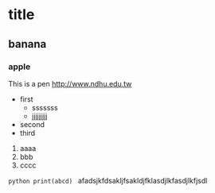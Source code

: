 # title
## banana
### apple

This is a pen http://www.ndhu.edu.tw

* first
    * sssssss
    * jjjjjjjjj
* second
* third

1. aaaa
2. bbb
3. cccc

`python
print(abcd)
`
afadsjkfdsakljfsakldjfklasdjlkfasdjlkfjsdl
